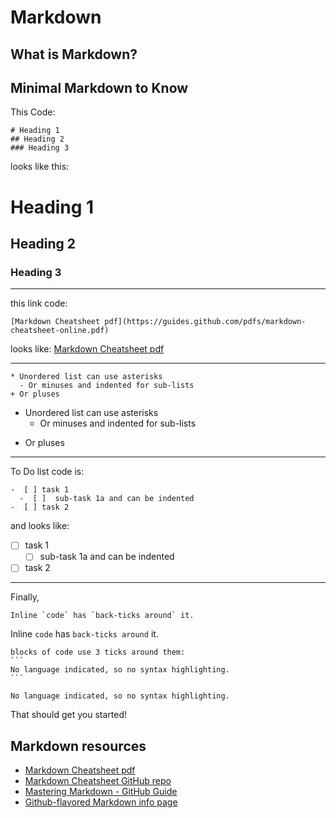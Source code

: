 # Markdown

## What is Markdown?

## Minimal Markdown to Know

This Code: 
```
# Heading 1
## Heading 2
### Heading 3
```
looks like this:
# Heading 1
## Heading 2
### Heading 3

---
this link code:
```
[Markdown Cheatsheet pdf](https://guides.github.com/pdfs/markdown-cheatsheet-online.pdf)
```
looks like:
[Markdown Cheatsheet pdf](https://guides.github.com/pdfs/markdown-cheatsheet-online.pdf)

---
```
* Unordered list can use asterisks
  - Or minuses and indented for sub-lists
+ Or pluses
```
* Unordered list can use asterisks
  - Or minuses and indented for sub-lists
+ Or pluses

---
To Do list code is:
```
-  [ ] task 1
  -  [ ]  sub-task 1a and can be indented
-  [ ] task 2
```
and looks like:

-  [ ] task 1
  -  [ ]  sub-task 1a and can be indented
-  [ ] task 2

---
Finally, 

```
Inline `code` has `back-ticks around` it.
```

Inline `code` has `back-ticks around` it.


    blocks of code use 3 ticks around them:
    ```
    No language indicated, so no syntax highlighting. 
    ```
    
```
No language indicated, so no syntax highlighting. 
```    

That should get you started!

## Markdown resources
* [Markdown Cheatsheet pdf](https://guides.github.com/pdfs/markdown-cheatsheet-online.pdf)
* [Markdown Cheatsheet GitHub repo](https://github.com/adam-p/markdown-here/wiki/Markdown-Cheatsheet)
* [Mastering Markdown - GitHub Guide](https://guides.github.com/features/mastering-markdown/)
* [Github-flavored Markdown info page](https://help.github.com/categories/writing-on-github/)

<!--
+ []()
-  [ ] 
```
-->
